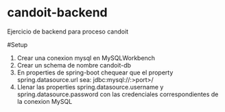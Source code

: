 # candoit-backend
Ejercicio de backend para proceso candoit

#Setup

1. Crear una conexion mysql en MySQLWorkbench
2. Crear un schema de nombre candoit-db
3. En properties de spring-boot chequear que el property spring.datasource.url sea:  jdbc:mysql://<url>:>port>/<schemaName>
4. Llenar las properties spring.datasource.username y spring.datasource.password con las credenciales correspondientes de la conexion MySQL

